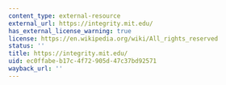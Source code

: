 ```yaml
---
content_type: external-resource
external_url: https://integrity.mit.edu/
has_external_license_warning: true
license: https://en.wikipedia.org/wiki/All_rights_reserved
status: ''
title: https://integrity.mit.edu/
uid: ec0ffabe-b17c-4f72-905d-47c37bd92571
wayback_url: ''
---
```

